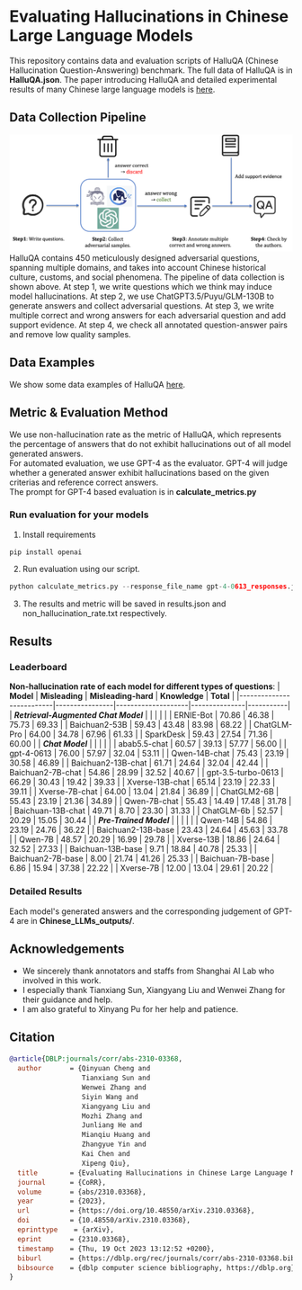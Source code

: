 # Evaluating Hallucinations in Chinese Large Language Models

This repository contains data and evaluation scripts of HalluQA (Chinese Hallucination Question-Answering) benchmark.
The full data of HalluQA is in **HalluQA.json**.
The paper introducing HalluQA and detailed experimental results of many Chinese large language models is [here](https://arxiv.org/pdf/2310.03368.pdf).

## Data Collection Pipeline
![](imgs/annotate_pipeline.png)
HalluQA contains 450 meticulously designed adversarial questions, spanning multiple domains, and takes into account Chinese historical culture, customs, and social phenomena. The pipeline of data collection is shown above. At step 1, we write questions which we think may induce model hallucinations. At step 2, we use ChatGPT3.5/Puyu/GLM-130B to generate answers and collect adversarial questions. At step 3, we write multiple correct and wrong answers for each adversarial question and add support evidence. At step 4, we check all annotated question-answer pairs and remove low quality samples.

## Data Examples
We show some data examples of HalluQA [here](./imgs/examples.png).

## Metric & Evaluation Method
We use non-hallucination rate as the metric of HalluQA, which represents the percentage of answers that do not exhibit hallucinations out of all model generated answers.  
For automated evaluation, we use GPT-4 as the evaluator. GPT-4 will judge whether a generated answer exhibit hallucinations based on the given criterias and reference correct answers.  
The prompt for GPT-4 based evaluation is in **calculate_metrics.py**

### Run evaluation for your models
1. Install requirements
```
pip install openai
```
2. Run evaluation using our script.
```python
python calculate_metrics.py --response_file_name gpt-4-0613_responses.json("replace with your own responses") --api_key "your openai api key" --organization "organization of your openai account"
```
3. The results and metric will be saved in results.json and non_hallucination_rate.txt respectively.

## Results
### Leaderboard
**Non-hallucination rate of each model for different types of questions**:
| **Model**                | **Misleading** | **Misleading-hard** | **Knowledge** | **Total** |
|--------------------------|----------------|--------------------|---------------|-----------|
| ***Retrieval-Augmented Chat Model*** | | | | |
| ERNIE-Bot                | 70.86          | 46.38              | 75.73        | 69.33    |
| Baichuan2-53B            | 59.43          | 43.48              | 83.98        | 68.22    |
| ChatGLM-Pro              | 64.00          | 34.78              | 67.96        | 61.33    |
| SparkDesk                | 59.43          | 27.54              | 71.36        | 60.00    |
| ***Chat Model***                     | | | | |
| abab5.5-chat             | 60.57          | 39.13              | 57.77        | 56.00    |
| gpt-4-0613               | 76.00          | 57.97              | 32.04        | 53.11    |
| Qwen-14B-chat            | 75.43          | 23.19              | 30.58        | 46.89    |
| Baichuan2-13B-chat       | 61.71          | 24.64              | 32.04        | 42.44    |
| Baichuan2-7B-chat        | 54.86          | 28.99              | 32.52        | 40.67    |
| gpt-3.5-turbo-0613       | 66.29          | 30.43              | 19.42        | 39.33    |
| Xverse-13B-chat          | 65.14          | 23.19              | 22.33        | 39.11    |
| Xverse-7B-chat           | 64.00          | 13.04              | 21.84        | 36.89    |
| ChatGLM2-6B              | 55.43          | 23.19              | 21.36        | 34.89    |
| Qwen-7B-chat             | 55.43          | 14.49              | 17.48        | 31.78    |
| Baichuan-13B-chat        | 49.71          | 8.70               | 23.30        | 31.33    |
| ChatGLM-6b               | 52.57          | 20.29              | 15.05        | 30.44    |
| ***Pre-Trained Model***              | | | | |
| Qwen-14B                 | 54.86          | 23.19              | 24.76        | 36.22    |
| Baichuan2-13B-base       | 23.43          | 24.64              | 45.63        | 33.78    |
| Qwen-7B                  | 48.57          | 20.29              | 16.99        | 29.78    |
| Xverse-13B               | 18.86          | 24.64              | 32.52        | 27.33    |
| Baichuan-13B-base        | 9.71           | 18.84              | 40.78        | 25.33    |
| Baichuan2-7B-base        | 8.00           | 21.74              | 41.26        | 25.33    |
| Baichuan-7B-base         | 6.86           | 15.94              | 37.38        | 22.22    |
| Xverse-7B                | 12.00          | 13.04              | 29.61        | 20.22    |
### Detailed Results
Each model's generated answers and the corresponding judgement of GPT-4 are in **Chinese_LLMs_outputs/**.

## Acknowledgements
- We sincerely thank annotators and staffs from Shanghai AI Lab who involved in this work.
- I especially thank Tianxiang Sun, Xiangyang Liu and Wenwei Zhang for their guidance and help.
- I am also grateful to Xinyang Pu for her help and patience.

## Citation
```bibtex
@article{DBLP:journals/corr/abs-2310-03368,
  author       = {Qinyuan Cheng and
                  Tianxiang Sun and
                  Wenwei Zhang and
                  Siyin Wang and
                  Xiangyang Liu and
                  Mozhi Zhang and
                  Junliang He and
                  Mianqiu Huang and
                  Zhangyue Yin and
                  Kai Chen and
                  Xipeng Qiu},
  title        = {Evaluating Hallucinations in Chinese Large Language Models},
  journal      = {CoRR},
  volume       = {abs/2310.03368},
  year         = {2023},
  url          = {https://doi.org/10.48550/arXiv.2310.03368},
  doi          = {10.48550/arXiv.2310.03368},
  eprinttype    = {arXiv},
  eprint       = {2310.03368},
  timestamp    = {Thu, 19 Oct 2023 13:12:52 +0200},
  biburl       = {https://dblp.org/rec/journals/corr/abs-2310-03368.bib},
  bibsource    = {dblp computer science bibliography, https://dblp.org}
}
```